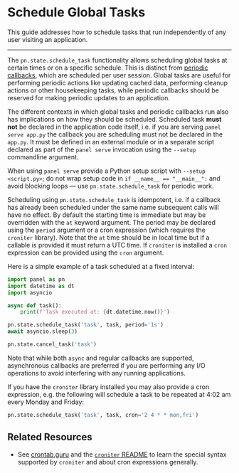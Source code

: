 # Schedule Global Tasks

This guide addresses how to schedule tasks that run independently of any user visiting an application.

---

The `pn.state.schedule_task` functionality allows scheduling global tasks at certain times or on a specific schedule. This is distinct from [periodic callbacks](./periodic), which are scheduled per user session. Global tasks are useful for performing periodic actions like updating cached data, performing cleanup actions or other housekeeping tasks, while periodic callbacks should be reserved for making periodic updates to an application.

The different contexts in which global tasks and periodic callbacks run also has implications on how they should be scheduled. Scheduled task **must not** be declared in the application code itself, i.e. if you are serving `panel serve app.py` the callback you are scheduling must not be declared in the `app.py`. It must be defined in an external module or in a separate script declared as part of the `panel serve` invocation using the `--setup` commandline argument.

When using `panel serve` provide a Python setup script with `--setup <script.py>`; do not wrap setup code in `if __name__ == "__main__":` and avoid blocking loops — use `pn.state.schedule_task` for periodic work.

Scheduling using `pn.state.schedule_task` is idempotent, i.e. if a callback has already been scheduled under the same name subsequent calls will have no effect. By default the starting time is immediate but may be overridden with the `at` keyword argument. The period may be declared using the `period` argument or a cron expression (which requires the `croniter` library). Note that the `at` time should be in local time but if a callable is provided it must return a UTC time. If `croniter` is installed a `cron` expression can be provided using the `cron` argument.

Here is a simple example of a task scheduled at a fixed interval:

```python
import panel as pn
import datetime as dt
import asyncio

async def task():
    print(f'Task executed at: {dt.datetime.now()}')

pn.state.schedule_task('task', task, period='1s')
await asyncio.sleep(3)

pn.state.cancel_task('task')
```

Note that while both `async` and regular callbacks are supported, asynchronous callbacks are preferred if you are performing any I/O operations to avoid interfering with any running applications.

If you have the `croniter` library installed you may also provide a cron expression, e.g. the following will schedule a task to be repeated at 4:02 am every Monday and Friday:

```python
pn.state.schedule_task('task', task, cron='2 4 * * mon,fri')
```

## Related Resources
- See [crontab.guru](https://crontab.guru/) and the [`croniter` README](https://github.com/kiorky/croniter#introduction) to learn the special syntax supported by `croniter` and about cron expressions generally.
